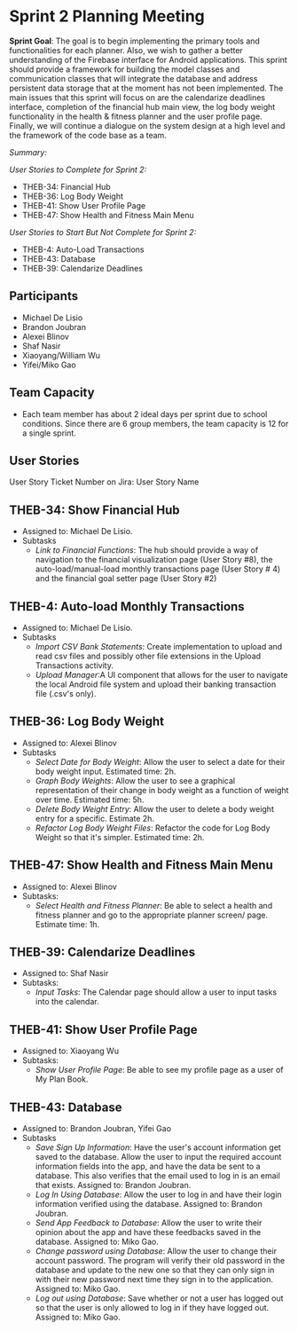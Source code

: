 # Sprint 2 Planning Meeting

**Sprint Goal**: The goal is to begin implementing the primary tools and functionalities for each planner. Also, we wish to gather a better understanding of the Firebase interface for Android applications.
This sprint should provide a framework for building the model classes and communication classes that will integrate the database and address persistent data storage that at the moment has not been implemented.
The main issues that this sprint will focus on are the calendarize deadlines interface, completion of the financial hub main view, the log body weight functionality in the health & fitness planner and the user profile page. Finally, we will continue a dialogue on the system design at a high level and the framework of the code base as a team.

*Summary:*

*User Stories to Complete for Sprint 2:*
- THEB-34: Financial Hub
- THEB-36: Log Body Weight
- THEB-41: Show User Profile Page
- THEB-47: Show Health and Fitness Main Menu

*User Stories to Start But Not Complete for Sprint 2:*
- THEB-4: Auto-Load Transactions
- THEB-43: Database
- THEB-39: Calendarize Deadlines

## Participants
- Michael De Lisio
- Brandon Joubran
- Alexei Blinov
- Shaf Nasir
- Xiaoyang/William Wu
- Yifei/Miko Gao

## Team Capacity
- Each team member has about 2 ideal days per sprint due to school conditions. Since there are 6 group members, the team capacity is 12 for a single sprint.

## User Stories

User Story Ticket Number on Jira: User Story Name

## THEB-34: Show Financial Hub
- Assigned to: Michael De Lisio.
- Subtasks
    - *Link to Financial Functions*: The hub should provide a way of navigation to the financial visualization page (User Story #8), the auto-load/manual-load monthly transactions page (User Story # 4) and the financial goal setter page (User Story #2)

## THEB-4: Auto-load Monthly Transactions
- Assigned to: Michael De Lisio.
- Subtasks
    - *Import CSV Bank Statements*: Create implementation to upload and read csv files and possibly other file extensions in the Upload Transactions activity.
    - *Upload Manager*:A UI component that allows for the user to navigate the local Android file system and upload their banking transaction file (.csv's only).

## THEB-36: Log Body Weight
- Assigned to: Alexei Blinov
- Subtasks
	- *Select Date for Body Weight*: Allow the user to select a date for their body weight input. Estimated time: 2h.
	- *Graph Body Weights*: Allow the user to see a graphical representation of their change in body weight as a function of weight over time. Estimated time: 5h.
	- *Delete Body Weight Entry*: Allow the user to delete a body weight entry for a specific. Estimate 2h.
	- *Refactor Log Body Weight Files*: Refactor the code for Log Body Weight so that it's simpler. Estimated time: 2h.

## THEB-47: Show Health and Fitness Main Menu
- Assigned to: Alexei Blinov
- Subtasks:
	- *Select Health and Fitness Planner*: Be able to select a health and fitness planner and go to the appropriate planner screen/ page. Estimate time: 1h.

## THEB-39: Calendarize Deadlines
- Assigned to: Shaf Nasir
- Subtasks:
	- *Input Tasks*: The Calendar page should allow a user to input tasks into the calendar.
	
## THEB-41: Show User Profile Page
- Assigned to: Xiaoyang Wu
- Subtasks:
	- *Show User Profile Page*: Be able to see my profile page as a user of My Plan Book.
    
## THEB-43: Database
- Assigned to: Brandon Joubran, Yifei Gao
- Subtasks
    - *Save Sign Up Information*: Have the user's account information get saved to the database. Allow the user to input the required account information fields into the app, and have the data be sent to a database. This also verifies that the email used to log in is an email that exists. Assigned to: Brandon Joubran.
    - *Log In Using Database*: Allow the user to log in and have their login information verified using the database. Assigned to: Brandon Joubran.
	- *Send App Feedback to Database*: Allow the user to write their opinion about the app and have these feedbacks saved in the database. Assigned to: Miko Gao.
    - *Change password using Database*: Allow the user to change their account password. The program will verify their old password in the database and update to the new one so that they can only sign in with their new password next time they sign in to the application. Assigned to: Miko Gao.
	- *Log out using Database*: Save whether or not a user has logged out so that the user is only allowed to log in if they have logged out. Assigned to: Miko Gao.